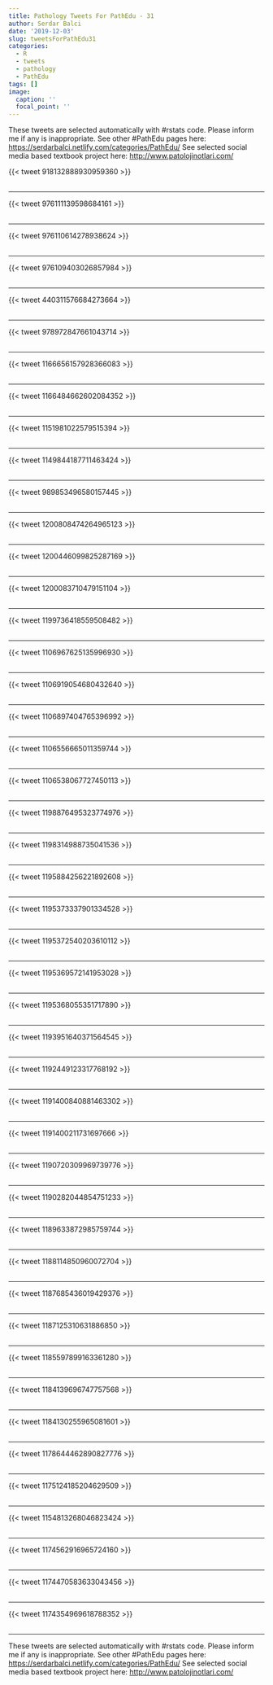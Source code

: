 ```yaml
---
title: Pathology Tweets For PathEdu - 31
author: Serdar Balci
date: '2019-12-03'
slug: tweetsForPathEdu31
categories:
  - R
  - tweets
  - pathology
  - PathEdu
tags: []
image:
  caption: ''
  focal_point: ''
---
```



These tweets are selected automatically with #rstats code. Please inform me if any is inappropriate.
See other #PathEdu pages here: https://serdarbalci.netlify.com/categories/PathEdu/ 
See selected social media based textbook project here: http://www.patolojinotlari.com/

{{< tweet 918132888930959360 >}}
<br>
<br>
<hr>
{{< tweet 976111139598684161 >}}
<br>
<br>
<hr>
{{< tweet 976110614278938624 >}}
<br>
<br>
<hr>
{{< tweet 976109403026857984 >}}
<br>
<br>
<hr>
{{< tweet 440311576684273664 >}}
<br>
<br>
<hr>
{{< tweet 978972847661043714 >}}
<br>
<br>
<hr>
{{< tweet 1166656157928366083 >}}
<br>
<br>
<hr>
{{< tweet 1166484662602084352 >}}
<br>
<br>
<hr>
{{< tweet 1151981022579515394 >}}
<br>
<br>
<hr>
{{< tweet 1149844187711463424 >}}
<br>
<br>
<hr>
{{< tweet 989853496580157445 >}}
<br>
<br>
<hr>
{{< tweet 1200808474264965123 >}}
<br>
<br>
<hr>
{{< tweet 1200446099825287169 >}}
<br>
<br>
<hr>
{{< tweet 1200083710479151104 >}}
<br>
<br>
<hr>
{{< tweet 1199736418559508482 >}}
<br>
<br>
<hr>
{{< tweet 1106967625135996930 >}}
<br>
<br>
<hr>
{{< tweet 1106919054680432640 >}}
<br>
<br>
<hr>
{{< tweet 1106897404765396992 >}}
<br>
<br>
<hr>
{{< tweet 1106556665011359744 >}}
<br>
<br>
<hr>
{{< tweet 1106538067727450113 >}}
<br>
<br>
<hr>
{{< tweet 1198876495323774976 >}}
<br>
<br>
<hr>
{{< tweet 1198314988735041536 >}}
<br>
<br>
<hr>
{{< tweet 1195884256221892608 >}}
<br>
<br>
<hr>
{{< tweet 1195373337901334528 >}}
<br>
<br>
<hr>
{{< tweet 1195372540203610112 >}}
<br>
<br>
<hr>
{{< tweet 1195369572141953028 >}}
<br>
<br>
<hr>
{{< tweet 1195368055351717890 >}}
<br>
<br>
<hr>
{{< tweet 1193951640371564545 >}}
<br>
<br>
<hr>
{{< tweet 1192449123317768192 >}}
<br>
<br>
<hr>
{{< tweet 1191400840881463302 >}}
<br>
<br>
<hr>
{{< tweet 1191400211731697666 >}}
<br>
<br>
<hr>
{{< tweet 1190720309969739776 >}}
<br>
<br>
<hr>
{{< tweet 1190282044854751233 >}}
<br>
<br>
<hr>
{{< tweet 1189633872985759744 >}}
<br>
<br>
<hr>
{{< tweet 1188114850960072704 >}}
<br>
<br>
<hr>
{{< tweet 1187685436019429376 >}}
<br>
<br>
<hr>
{{< tweet 1187125310631886850 >}}
<br>
<br>
<hr>
{{< tweet 1185597899163361280 >}}
<br>
<br>
<hr>
{{< tweet 1184139696747757568 >}}
<br>
<br>
<hr>
{{< tweet 1184130255965081601 >}}
<br>
<br>
<hr>
{{< tweet 1178644462890827776 >}}
<br>
<br>
<hr>
{{< tweet 1175124185204629509 >}}
<br>
<br>
<hr>
{{< tweet 1154813268046823424 >}}
<br>
<br>
<hr>
{{< tweet 1174562916965724160 >}}
<br>
<br>
<hr>
{{< tweet 1174470583633043456 >}}
<br>
<br>
<hr>
{{< tweet 1174354969618788352 >}}
<br>
<br>
<hr>


These tweets are selected automatically with #rstats code. Please inform me if any is inappropriate.
See other #PathEdu pages here: https://serdarbalci.netlify.com/categories/PathEdu/ 
See selected social media based textbook project here: http://www.patolojinotlari.com/
